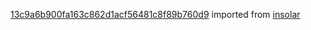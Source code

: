 [13c9a6b900fa163c862d1acf56481c8f89b760d9](https://github.com/insolar/insolar/commit/13c9a6b900fa163c862d1acf56481c8f89b760d9) imported from [insolar](https://github.com/insolar/insolar)
